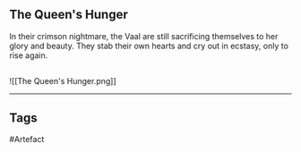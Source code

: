 ## The Queen's Hunger
In their crimson nightmare, the Vaal are still sacrificing themselves to her glory and beauty.
They stab their own hearts and cry out in ecstasy, only to rise again.
## 
![[The Queen's Hunger.png]]

---
## Tags
#Artefact
